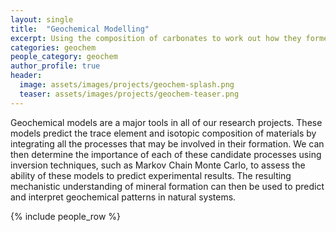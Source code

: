 ```yaml
---
layout: single
title:  "Geochemical Modelling"
excerpt: Using the composition of carbonates to work out how they formed.
categories: geochem
people_category: geochem
author_profile: true
header:
  image: assets/images/projects/geochem-splash.png
  teaser: assets/images/projects/geochem-teaser.png
---
```


Geochemical models are a major tools in all of our research projects.
These models predict the trace element and isotopic composition of materials by integrating all the processes that may be involved in their formation.
We can then determine the importance of each of these candidate processes using inversion techniques, such as Markov Chain Monte Carlo, to assess the ability of these models to predict experimental results.
The resulting mechanistic understanding of mineral formation can then be used to predict and interpret geochemical patterns in natural systems.

{% include people_row %}
